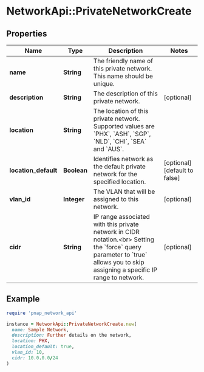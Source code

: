 # NetworkApi::PrivateNetworkCreate

## Properties

| Name | Type | Description | Notes |
| ---- | ---- | ----------- | ----- |
| **name** | **String** | The friendly name of this private network. This name should be unique. |  |
| **description** | **String** | The description of this private network. | [optional] |
| **location** | **String** | The location of this private network. Supported values are &#x60;PHX&#x60;, &#x60;ASH&#x60;, &#x60;SGP&#x60;, &#x60;NLD&#x60;, &#x60;CHI&#x60;, &#x60;SEA&#x60; and &#x60;AUS&#x60;. |  |
| **location_default** | **Boolean** | Identifies network as the default private network for the specified location. | [optional][default to false] |
| **vlan_id** | **Integer** | The VLAN that will be assigned to this network. | [optional] |
| **cidr** | **String** | IP range associated with this private network in CIDR notation.&lt;br&gt; Setting the &#x60;force&#x60; query parameter to &#x60;true&#x60; allows you to skip assigning a specific IP range to network. | [optional] |

## Example

```ruby
require 'pnap_network_api'

instance = NetworkApi::PrivateNetworkCreate.new(
  name: Sample Network,
  description: Further details on the network,
  location: PHX,
  location_default: true,
  vlan_id: 10,
  cidr: 10.0.0.0/24
)
```

